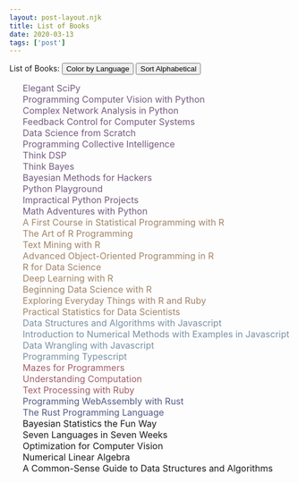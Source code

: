```yaml
---
layout: post-layout.njk
title: List of Books
date: 2020-03-13
tags: ['post']
---
```

List of Books:
<button onclick="toggleColor()">Color by Language</button>
<button onclick="sortAlphabetical()">Sort Alphabetical</button>

<ul>
	<li class="python">Elegant SciPy</li>
	<li class="python">Programming Computer Vision with Python</li>
	<li class="python">Complex Network Analysis in Python</li>
	<li class="python">Feedback Control for Computer Systems</li>
	<li class="python">Data Science from Scratch</li>
	<li class="python">Programming Collective Intelligence</li>
	<li class="python">Think DSP</li>
	<li class="python">Think Bayes</li>
	<li class="python">Bayesian Methods for Hackers</li>
	<li class="python">Python Playground</li>
	<li class="python">Impractical Python Projects</li>
	<li class="python">Math Adventures with Python</li>
	<li class="R">A First Course in Statistical Programming with R</li>
	<li class="R">The Art of R Programming</li>
	<li class="R">Text Mining with R</li>
	<li class="R">Advanced Object-Oriented Programming in R</li>
	<li class="R">R for Data Science</li>
	<li class="R">Deep Learning with R</li>
	<li class="R">Beginning Data Science with R</li>
	<li class="R">Exploring Everyday Things with R and Ruby</li>
	<li class="R">Practical Statistics for Data Scientists</li>
	<li class="js">Data Structures and Algorithms with Javascript</li>
	<li class="js">Introduction to Numerical Methods with Examples in Javascript</li>
	<li class="js">Data Wrangling with Javascript</li>
	<li class="js">Programming Typescript</li>
	<li class="ruby">Mazes for Programmers</li>
	<li class="ruby">Understanding Computation</li>
	<li class="ruby">Text Processing with Ruby</li>
	<li class="rust">Programming WebAssembly with Rust</li>
	<li class="rust">The Rust Programming Language</li>
	<li>Bayesian Statistics the Fun Way</li>
	<li>Seven Languages in Seven Weeks</li>
	<li>Optimization for Computer Vision</li>
	<li>Numerical Linear Algebra</li>
	<li>A Common-Sense Guide to Data Structures and Algorithms</li>
</ul>

<style>
	ul>li {
		display: flex;
		font-size: 12pt;
	}
	li.python { color:#755c7f; }
	li.js { color:#7991a4; }
	li.R { color:#a18568; }
	li.ruby { color:#a25d6a; }
	li.rust { color:#535b84; }
	li.noColor { color:gray; }
</style>
<script>
	function toggleColor(){
		document.querySelectorAll("li").forEach(d => {
			d.classList.contains("noColor") ? d.classList.remove("noColor") : d.classList.add("noColor")
		})
	}

	let list = document.querySelector('ul')
	let items = Array.from(list.children)
	let originalOrder = [...items]
	let order = 'original'
	function sortAlphabetical(){
		if(order === 'original'){
			items.sort((a,b) => {
		    	return a.textContent > b.textContent ? 1 : -1
			}).map(node => list.appendChild(node))
			order = 'alphabetical'
		} else if(order === 'alphabetical'){
			originalOrder.map(node => list.appendChild(node))
			order = 'original'
		}
	}
</script>